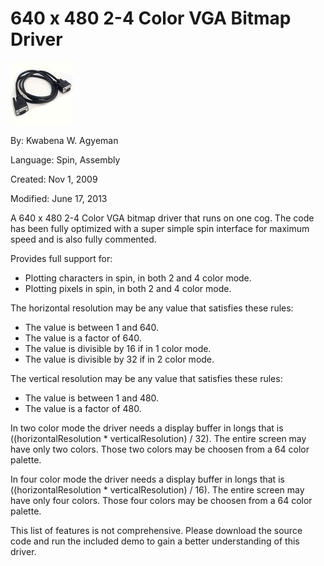 # 640 x 480 2-4 Color VGA Bitmap Driver

![vga.jpg](vga.jpg)

By: Kwabena W. Agyeman

Language: Spin, Assembly

Created: Nov 1, 2009

Modified: June 17, 2013

A 640 x 480 2-4 Color VGA bitmap driver that runs on one cog. The code has been fully optimized with a super simple spin interface for maximum speed and is also fully commented.

Provides full support for:

*   Plotting characters in spin, in both 2 and 4 color mode.
*   Plotting pixels in spin, in both 2 and 4 color mode.

The horizontal resolution may be any value that satisfies these rules:

*   The value is between 1 and 640.
*   The value is a factor of 640.
*   The value is divisible by 16 if in 1 color mode.
*   The value is divisible by 32 if in 2 color mode.

The vertical resolution may be any value that satisfies these rules:

*   The value is between 1 and 480.
*   The value is a factor of 480.

In two color mode the driver needs a display buffer in longs that is ((horizontalResolution \* verticalResolution) / 32). The entire screen may have only two colors. Those two colors may be choosen from a 64 color palette.

In four color mode the driver needs a display buffer in longs that is ((horizontalResolution \* verticalResolution) / 16). The entire screen may have only four colors. Those four colors may be choosen from a 64 color palette.

This list of features is not comprehensive. Please download the source code and run the included demo to gain a better understanding of this driver.
